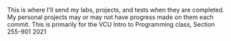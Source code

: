 This is where I'll send my labs, projects, and tests when they are completed.
My personal projects may or may not have progress made on them each commit.
This is primarily for the VCU Intro to Programming class, Section 255-901 2021
